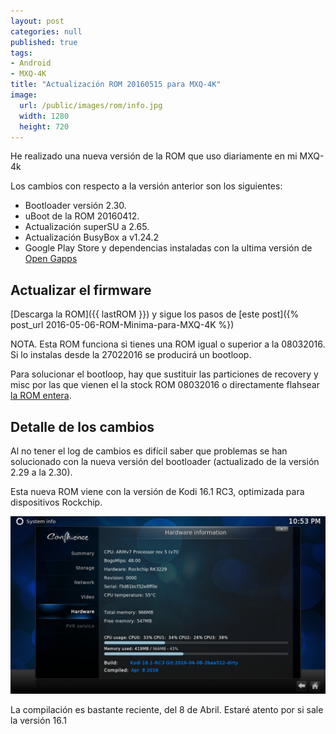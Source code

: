 ```yaml
---
layout: post
categories: null
published: true
tags:
- Android
- MXQ-4K
title: "Actualización ROM 20160515 para MXQ-4K"
image:
  url: /public/images/rom/info.jpg
  width: 1280
  height: 720
---
```


He realizado una nueva versión de la ROM que uso diariamente en mi MXQ-4k

Los cambios con respecto a la versión anterior son los siguientes:

* Bootloader versión 2.30.
* uBoot de la ROM 20160412.
* Actualización superSU a 2.65.
* Actualización BusyBox a v1.24.2
* Google Play Store y dependencias instaladas con la ultima versión de [Open Gapps](http://opengapps.org/)


<!-- leer mas -->

## Actualizar el firmware ##

[Descarga la ROM]({{ lastROM }}) y sigue los pasos de [este post]({% post_url 2016-05-06-ROM-Minima-para-MXQ-4K %})

NOTA. Esta ROM funciona si tienes una ROM igual o superior a la 08032016. Si lo instalas desde la 27022016 se producirá un bootloop.

Para solucionar el bootloop, hay que sustituir las particiones de recovery y misc por las que vienen el la stock ROM 08032016 o directamente flahsear [la ROM entera](http://blog.geekbuying.com/index.php/2016/03/21/mxq-4k-rk3229-smart-tv-box-firmware-update-2/).


## Detalle de los cambios ##

Al no tener el log de cambios es difícil saber que problemas se han solucionado con la nueva versión del bootloader (actualizado de la versión 2.29 a la 2.30).

Esta nueva ROM viene con la versión de Kodi 16.1 RC3, optimizada para dispositivos Rockchip.

![Kodi 16.1 RC3](/public/images/rom/kodi_16.1.RC3.opt.jpg)

La compilación es bastante reciente, del 8 de Abril. Estaré atento por si sale la versión 16.1

